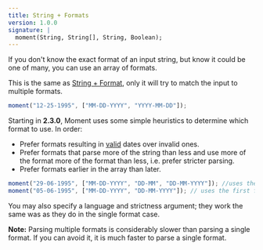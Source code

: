 ```yaml
---
title: String + Formats
version: 1.0.0
signature: |
  moment(String, String[], String, Boolean);
---
```



If you don't know the exact format of an input string, but know it could be one of many, you can use an array of formats.

This is the same as [String + Format](#/parsing/string-format/), only it will try to match the input to multiple formats.

```javascript
moment("12-25-1995", ["MM-DD-YYYY", "YYYY-MM-DD"]);
```

Starting in **2.3.0**, Moment uses some simple heuristics to determine which format to use. In order:

 * Prefer formats resulting in [valid](#/parsing/is-valid/) dates over invalid ones.
 * Prefer formats that parse more of the string than less and use more of the format more of the format than less, i.e. prefer stricter parsing.
 * Prefer formats earlier in the array than later.

```javascript
moment("29-06-1995", ["MM-DD-YYYY", "DD-MM", "DD-MM-YYYY"]); //uses the last format
moment("05-06-1995", ["MM-DD-YYYY", "DD-MM-YYYY"]); // uses the first format
```

You may also specify a language and strictness argument; they work the same was as they do in the single format case.

**Note:** Parsing multiple formats is considerably slower than parsing a single format. If you can avoid it, it is much faster to parse a single format.
